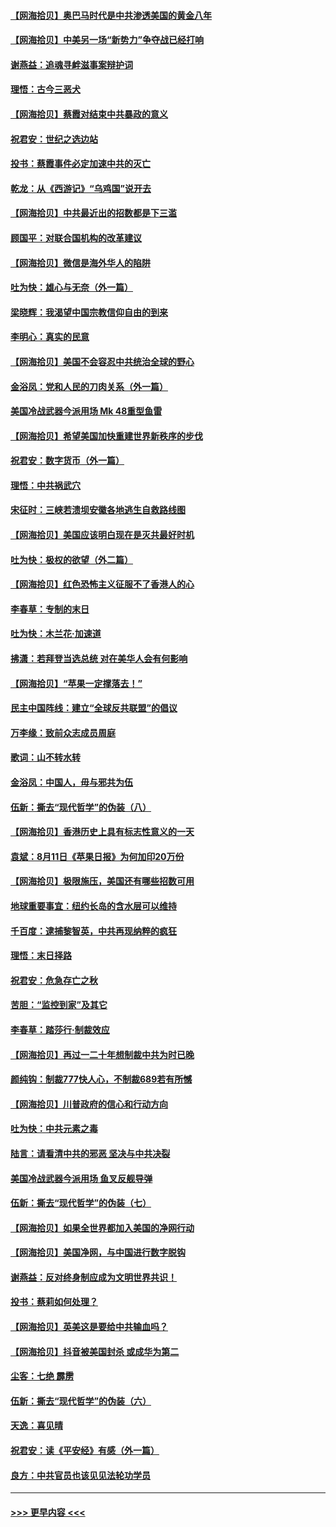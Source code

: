 #### [【网海拾贝】奥巴马时代是中共渗透美国的黄金八年](../pages/nsc993/n12349284.md?t=08221102) 
#### [【网海拾贝】中美另一场“新势力”争夺战已经打响](../pages/nsc993/n12346998.md?t=08221102) 
#### [谢燕益：追魂寻衅滋事案辩护词](../pages/nsc993/n12346892.md?t=08221102) 
#### [理悟：古今三恶犬](../pages/nsc993/n12345190.md?t=08221102) 
#### [【网海拾贝】蔡霞对结束中共暴政的意义](../pages/nsc993/n12344263.md?t=08221102) 
#### [祝君安：世纪之选边站](../pages/nsc993/n12342382.md?t=08221102) 
#### [投书：蔡霞事件必定加速中共的灭亡](../pages/nsc993/n12341881.md?t=08221102) 
#### [乾龙：从《西游记》“乌鸡国”说开去](../pages/nsc993/n12341690.md?t=08221102) 
#### [【网海拾贝】中共最近出的招数都是下三滥](../pages/nsc993/n12341593.md?t=08221102) 
#### [顾国平：对联合国机构的改革建议](../pages/nsc993/n12339928.md?t=08221102) 
#### [【网海拾贝】微信是海外华人的陷阱](../pages/nsc993/n12338868.md?t=08221102) 
#### [吐为快：雄心与无奈（外一篇）](../pages/nsc993/n12338132.md?t=08221102) 
#### [梁晓辉：我渴望中国宗教信仰自由的到来](../pages/nsc993/n12336657.md?t=08221102) 
#### [李明心：真实的民意](../pages/nsc993/n12336089.md?t=08221102) 
#### [【网海拾贝】美国不会容忍中共统治全球的野心](../pages/nsc993/n12336063.md?t=08221102) 
#### [金浴凤：党和人民的刀肉关系（外一篇）](../pages/nsc993/n12335834.md?t=08221102) 
#### [美国冷战武器今派用场 Mk 48重型鱼雷](../pages/nsc993/n12335354.md?t=08221102) 
#### [【网海拾贝】希望美国加快重建世界新秩序的步伐](../pages/nsc993/n12334224.md?t=08221102) 
#### [祝君安：数字货币（外一篇）](../pages/nsc993/n12334186.md?t=08221102) 
#### [理悟：中共祸武穴](../pages/nsc993/n12333962.md?t=08221102) 
#### [宋征时：三峡若溃坝安徽各地逃生自救路线图](../pages/nsc993/n12332450.md?t=08221102) 
#### [【网海拾贝】美国应该明白现在是灭共最好时机](../pages/nsc993/n12332313.md?t=08221102) 
#### [吐为快：极权的欲望（外二篇）](../pages/nsc993/n12332089.md?t=08221102) 
#### [【网海拾贝】红色恐怖主义征服不了香港人的心](../pages/nsc993/n12329296.md?t=08221102) 
#### [李春草：专制的末日](../pages/nsc993/n12329079.md?t=08221102) 
#### [吐为快：木兰花‧加速道](../pages/nsc993/n12327366.md?t=08221102) 
#### [拂潇：若拜登当选总统 对在美华人会有何影响](../pages/nsc993/n12295996.md?t=08221102) 
#### [【网海拾贝】“苹果一定撑落去！”](../pages/nsc993/n12326784.md?t=08221102) 
#### [民主中国阵线：建立“全球反共联盟”的倡议](../pages/nsc993/n12324177.md?t=08221102) 
#### [万李缘：致前众志成员周庭](../pages/nsc993/n12324635.md?t=08221102) 
#### [歌词：山不转水转](../pages/nsc993/n12324599.md?t=08221102) 
#### [金浴凤：中国人，毋与邪共为伍](../pages/nsc993/n12324257.md?t=08221102) 
#### [伍新：撕去“现代哲学”的伪装（八）](../pages/nsc993/n12324188.md?t=08221102) 
#### [【网海拾贝】香港历史上具有标志性意义的一天](../pages/nsc993/n12324021.md?t=08221102) 
#### [袁斌：8月11日《苹果日报》为何加印20万份](../pages/nsc993/n12323955.md?t=08221102) 
#### [【网海拾贝】极限施压，美国还有哪些招数可用](../pages/nsc993/n12322512.md?t=08221102) 
#### [地球重要事宜：纽约长岛的含水层可以维持](../pages/nsc993/n12321844.md?t=08221102) 
#### [千百度：逮捕黎智英，中共再现纳粹的疯狂](../pages/nsc993/n12321777.md?t=08221102) 
#### [理悟：末日择路](../pages/nsc993/n12320812.md?t=08221102) 
#### [祝君安：危急存亡之秋](../pages/nsc993/n12320795.md?t=08221102) 
#### [苦胆：“监控到家”及其它](../pages/nsc993/n12320751.md?t=08221102) 
#### [李春草：踏莎行·制裁效应](../pages/nsc993/n12318290.md?t=08221102) 
#### [【网海拾贝】再过一二十年想制裁中共为时已晚](../pages/nsc993/n12318195.md?t=08221102) 
#### [颜纯钩：制裁777快人心，不制裁689若有所憾](../pages/nsc993/n12316912.md?t=08221102) 
#### [【网海拾贝】川普政府的信心和行动方向](../pages/nsc993/n12316673.md?t=08221102) 
#### [吐为快：中共元素之毒](../pages/nsc993/n12316547.md?t=08221102) 
#### [陆言：请看清中共的邪恶 坚决与中共决裂](../pages/nsc993/n12315784.md?t=08221102) 
#### [美国冷战武器今派用场 鱼叉反舰导弹](../pages/nsc993/n12316258.md?t=08221102) 
#### [伍新：撕去“现代哲学”的伪装（七）](../pages/nsc993/n12315846.md?t=08221102) 
#### [【网海拾贝】如果全世界都加入美国的净网行动](../pages/nsc993/n12315588.md?t=08221102) 
#### [【网海拾贝】美国净网，与中国进行数字脱钩](../pages/nsc993/n12312813.md?t=08221102) 
#### [谢燕益：反对终身制应成为文明世界共识！](../pages/nsc993/n12310465.md?t=08221102) 
#### [投书：蔡莉如何处理？](../pages/nsc993/n12310224.md?t=08221102) 
#### [【网海拾贝】英美这是要给中共输血吗？](../pages/nsc993/n12307646.md?t=08221102) 
#### [【网海拾贝】抖音被美国封杀 或成华为第二](../pages/nsc993/n12305277.md?t=08221102) 
#### [尘客：七绝 霹雳](../pages/nsc993/n12304053.md?t=08221102) 
#### [伍新：撕去“现代哲学”的伪装（六）](../pages/nsc993/n12303243.md?t=08221102) 
#### [天逸：喜见晴](../pages/nsc993/n12303226.md?t=08221102) 
#### [祝君安：读《平安经》有感（外一篇）](../pages/nsc993/n12303170.md?t=08221102) 
#### [良方：中共官员也该见见法轮功学员](../pages/nsc993/n12302985.md?t=08221102) 

----
#### [ >>> 更早内容 <<< ](../indexes/nsc993-earlier.md)
